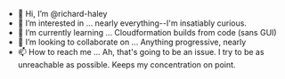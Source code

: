 - 👋 Hi, I’m @richard-haley
- 👀 I’m interested in ... nearly everything--I'm insatiably curious.
- 🌱 I’m currently learning ... Cloudformation builds from code (sans GUI)
- 💞️ I’m looking to collaborate on ... Anything progressive, nearly
- 📫 How to reach me ... Ah, that's going to be an issue.  I try to be as unreachable as possible.  Keeps my concentration on point.

<!---
richard-haley/richard-haley is a ✨ special ✨ repository because its `README.md` (this file) appears on your GitHub profile.
You can click the Preview link to take a look at your changes.
--->
